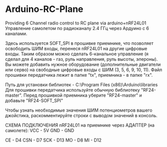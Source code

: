 # Arduino-RC-Plane
Providing 6 Channel radio control to RC plane via arduino+nRF24L01  
Управление самолетом по радиоканалу 2.4 ГГц через Ардуино с 6 каналами. 

Здесь используется SOFT_SPI в прошивке приемнике, что позволяет освободить ШИМ входы, перенеся nRF24L01 на другие цифровые входы.
Таким образом можно сделать 6-канальное управление (я сделал для 4 каналов - газ, руль направления, руль высоты, элероны).
Вы можете добавить нужное оборудование (дополнительные двигатели или серво) на свободные цифровые входы с ШИМ (3, 5, 6, 9, 10, 11).
Файл прошивки передатчика лежит в папке "tx", приемника - в папке "rx".

Путь для установки библиотек - C:\Program Files (x86)\Arduino\libraries
Для прошивки передатчика используйте обычную библиотеку "RF24-master".
Перед прошивкой приемника уберите "RF24-master" и добавьте "RF24-SOFT_SPI"

Чтобы узнать необходимые значения ШИМ потенциометров вашего джойстика, раскомментируйте строки с выводом значений в консоль.

СХЕМА ПОДКЛЮЧЕНИЯ nRF24L01 на приемнике через АДАПТЕР (на самолете):
VCC - 5V
GND - GND

CE - D4
CSN - D7
SCK - D13
MO - D8
MI - D12
